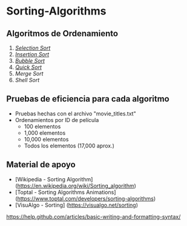 # Sorting-Algorithms
## Algoritmos de Ordenamiento
1. *[Selection Sort](http://www.codingconnect.net/wp-content/uploads/2016/09/Selection-Sort.gif)*
2. *[Insertion Sort](https://upload.wikimedia.org/wikipedia/commons/0/0f/Insertion-sort-example-300px.gif)*
3. *[Bubble Sort](https://upload.wikimedia.org/wikipedia/commons/c/c8/Bubble-sort-example-300px.gif)*
4. *[Quick Sort](https://upload.wikimedia.org/wikipedia/commons/9/9c/Quicksort-example.gif)*
5. *Merge Sort*
6. *Shell Sort*

## Pruebas de eficiencia para cada algoritmo
- Pruebas hechas con el archivo "movie_titles.txt"
- Ordenamientos por ID de película
  - 100 elementos
  - 1,000 elementos
  - 10,000 elementos
  - Todos los elementos (17,000 aprox.)

## Material de apoyo
* [Wikipedia - Sorting Algorithm] (https://en.wikipedia.org/wiki/Sorting_algorithm)
* [Toptal - Sorting Algorithms Animations] (https://www.toptal.com/developers/sorting-algorithms)
* [VisuAlgo - Sorting] (https://visualgo.net/sorting)



https://help.github.com/articles/basic-writing-and-formatting-syntax/
